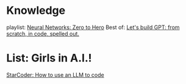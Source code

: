 # Knowledge
playlist: [Neural Networks: Zero to Hero](https://www.youtube.com/playlist?list=PLAqhIrjkxbuWI23v9cThsA9GvCAUhRvKZ) Best of: [Let's build GPT: from scratch, in code, spelled out.](https://youtu.be/kCc8FmEb1nY)

# List: Girls in A.I.!
[StarCoder: How to use an LLM to code](https://youtu.be/1PH3oDly1bc)
